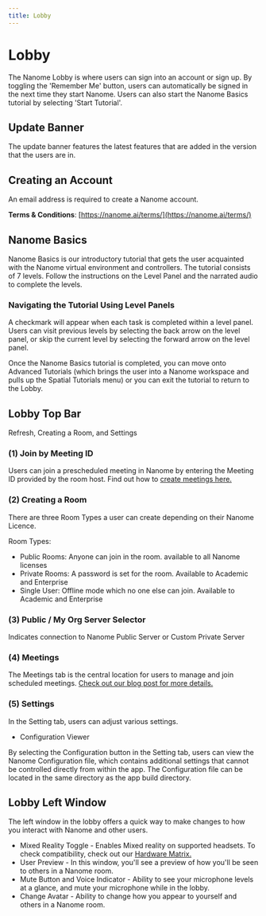 ```yaml
---
title: Lobby
---
```


# Lobby

<vimg src="navigating-page/124loginscreen.jpg" />

The Nanome Lobby is where users can sign into an account or sign up. By toggling the 'Remember Me' button, users can automatically be signed in the next time they start Nanome. Users can also start the Nanome Basics tutorial by selecting 'Start Tutorial'.

## Update Banner

<vimg src="navigating-page/1243updatebanner.jpg" />

The update banner features the latest features that are added in the version that the users are in.

## Creating an Account

<vimg src="navigating-page/124accountcreation.jpg" />

An email address is required to create a Nanome account.

**Terms & Conditions**: [https://nanome.ai/terms/](https://nanome.ai/terms/)

## Nanome Basics

<vimg src="navigating-page/nanome_basics.png" />

Nanome Basics is our introductory tutorial that gets the user acquainted with the Nanome virtual environment and controllers. The tutorial consists of 7 levels. Follow the instructions on the Level Panel and the narrated audio to complete the levels.

### Navigating the Tutorial Using Level Panels

<vimg src="navigating-page/tutorial_task_panel.png" />

A checkmark will appear when each task is completed within a level panel. Users can visit previous levels by selecting the back arrow on the level panel, or skip the current level by selecting the forward arrow on the level panel.

<vimg src="navigating-page/nanome_basics_completed.png" />

Once the Nanome Basics tutorial is completed, you can move onto Advanced Tutorials (which brings the user into a Nanome workspace and pulls up the Spatial Tutorials menu) or you can exit the tutorial to return to the Lobby.

## Lobby Top Bar

Refresh, Creating a Room, and Settings

<vimg src="navigating-page/lobbytopbar1.24.3numbered.jpg" />

### (1) Join by Meeting ID

Users can join a prescheduled meeting in Nanome by entering the Meeting ID provided by the room host. Find out how to <a href="https://docs.nanome.ai/home.nanome.ai/meetings.html">create meetings here. </a>

### (2) Creating a Room

<vimg src="navigating-page/createroom.jpg" />

There are three Room Types a user can create depending on their Nanome Licence.

Room Types:

- Public Rooms: Anyone can join in the room. available to all Nanome licenses
- Private Rooms: A password is set for the room. Available to Academic and Enterprise
- Single User: Offline mode which no one else can join. Available to Academic and Enterprise

### (3) Public / My Org Server Selector

Indicates connection to Nanome Public Server or Custom Private Server

### (4) Meetings 

<vimg src="navigating-page/1.24.3meetingslobby.jpg" />

The Meetings tab is the central location for users to manage and join scheduled meetings. <a href="https://blog.matryx.ai/nanome-v1-23-the-meetings-update-6bac8c553d4b">Check out our blog post for more details. </a>

### (5) Settings

<vimg src="navigating-page/lobbysettings.jpg" />

In the Setting tab, users can adjust various settings.

- Configuration Viewer

By selecting the Configuration button in the Setting tab, users can view the Nanome Configuration file, which contains additional settings that cannot be controlled directly from within the app. The Configuration file can be located in the same directory as the app build directory.

<vimg src="navigating-page/Lobby-ConfigurationViewer.jpg" />

## Lobby Left Window

<vimg src="navigating-page/1243lobbyleftwindow.jpg" />

The left window in the lobby offers a quick way to make changes to how you interact with Nanome and other users.

- Mixed Reality Toggle - Enables Mixed reality on supported headsets. To check compatibility, check out our <a href="https://docs.nanome.ai/help/choosinghardware.html">Hardware Matrix. </a>
- User Preview - In this window, you'll see a preview of how you'll be seen to others in a Nanome room.
- Mute Button and Voice Indicator - Ability to see your microphone levels at a glance, and mute your microphone while in the lobby.
- Change Avatar - Ability to change how you appear to yourself and others in a Nanome room.
